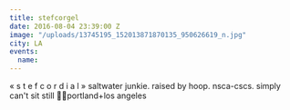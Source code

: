 ```yaml
---
title: stefcorgel
date: 2016-08-04 23:39:00 Z
image: "/uploads/13745195_152013871870135_950626619_n.jpg"
city: LA
events:
  name: 
---
```


« s t e f c o r d i a l » saltwater junkie. raised by hoop. nsca-cscs. simply can't sit still 💁🏽portland+los angeles